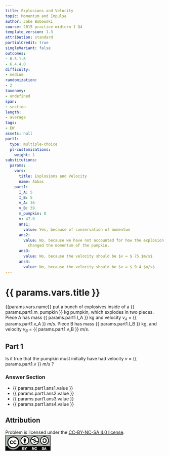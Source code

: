 ```yaml
---
title: Explosions and Velocity
topic: Momentum and Impulse
author: Jake Bobowski
source: 2015 practice midterm 1 Q4
template_version: 1.3
attribution: standard
partialCredit: true
singleVariant: false
outcomes:
- 6.5.1.6
- 6.4.4.0
difficulty:
- medium
randomization:
- 2
taxonomy:
- undefined
span:
- section
length:
- average
tags:
- EW
assets: null
part1:
  type: multiple-choice
  pl-customizations:
    weight: 1
substitutions:
  params:
    vars:
      title: Explosions and Velocity
      name: Abbas
    part1:
      I_A: 5
      I_B: 5
      v_A: 36
      v_B: 39
      m_pumpkin: 8
      v: 47.0
      ans1:
        value: Yes, because of conservation of momentum
      ans2:
        value: No, because we have not accounted for how the explosion might have
          changed the momentum of the pumpkin.
      ans3:
        value: No, because the velocity should be $v = $ 75 $m/s$
      ans4:
        value: No, because the velocity should be $v = $ 9.4 $m/s$
---
```

# {{ params.vars.title }}
{{params.vars.name}} put a bunch of explosives inside of a {{ params.part1.m_pumpkin }} kg pumpkin, which explodes in two pieces.
Piece A has mass {{ params.part1.I_A }} kg and velocity $v_A$ = {{ params.part1.v_A }} $m/s$.
Piece B has mass {{ params.part1.I_B }} kg, and velocity $v_B$ = {{ params.part1.v_B }} $m/s$.

## Part 1

Is it true that the pumpkin must initially have had velocity $v$ = {{ params.part1.v }} $m/s$ ?

### Answer Section

- {{ params.part1.ans1.value }}
- {{ params.part1.ans2.value }}
- {{ params.part1.ans3.value }}
- {{ params.part1.ans4.value }}

## Attribution

Problem is licensed under the [CC-BY-NC-SA 4.0 license](https://creativecommons.org/licenses/by-nc-sa/4.0/).<br> ![The Creative Commons 4.0 license requiring attribution-BY, non-commercial-NC, and share-alike-SA license.](https://raw.githubusercontent.com/firasm/bits/master/by-nc-sa.png)